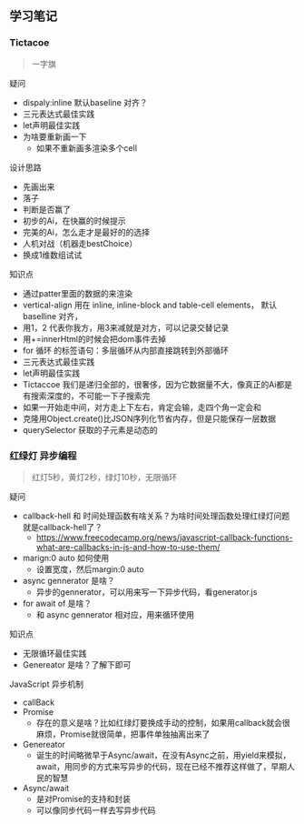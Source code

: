 ## 学习笔记

### Tictacoe
> 一字旗

疑问 
- dispaly:inline 默认baseline 对齐？  
- 三元表达式最佳实践
- let声明最佳实践
- 为啥要重新画一下
    - 如果不重新画多渲染多个cell

设计思路
- 先画出来
- 落子
- 判断是否赢了
- 初步的Ai，在快赢的时候提示
- 完美的Ai，怎么走才是最好的的选择
- 人机对战（机器走bestChoice）
- 换成1维数组试试

知识点
- 通过patter里面的数据的来渲染
- vertical-align 用在 inline, inline-block and table-cell elements， 默认baselline 对齐，
- 用1，2 代表你我方，用3来减就是对方，可以记录交替记录
- 用+=innerHtml的时候会把dom事件去掉
- for 循环 的标签语句：多层循环从内部直接跳转到外部循环
- 三元表达式最佳实践
- let声明最佳实践
- Tictaccoe 我们是递归全部的，很奢侈，因为它数据量不大，像真正的Ai都是有搜索深度的，不可能一下子搜索完
- 如果一开始走中间，对方走上下左右，肯定会输，走四个角一定会和
- 克隆用Object.create()比JSON序列化节省内存，但是只能保存一层数据
- querySelector 获取的子元素是动态的

### 红绿灯 异步编程
> 红灯5秒，黄灯2秒，绿灯10秒，无限循环

疑问
- callback-hell 和 时间处理函数有啥关系？为啥时间处理函数处理红绿灯问题就是callback-hell了？
    - https://www.freecodecamp.org/news/javascript-callback-functions-what-are-callbacks-in-js-and-how-to-use-them/
- marign:0 auto 如何使用
    - 设置宽度，然后margin:0 auto
- async gennerator 是啥？
    - 异步的gennerator，可以用来写一下异步代码，看generator.js
- for await of 是啥？
    - 和 async gennerator 相对应，用来循环使用

知识点
- 无限循环最佳实践
- Genereator 是啥？了解下即可

JavaScript 异步机制
- callBack
- Promise
    - 存在的意义是啥？比如红绿灯要换成手动的控制，如果用callback就会很麻烦，Promise就很简单，把事件单独抽离出来了
- Genereator
    - 诞生的时间略微早于Async/await，在没有Async之前，用yield来模拟，await，用同步的方式来写异步的代码，现在已经不推荐这样做了，早期人民的智慧
- Async/await
    - 是对Promise的支持和封装
    - 可以像同步代码一样去写异步代码



